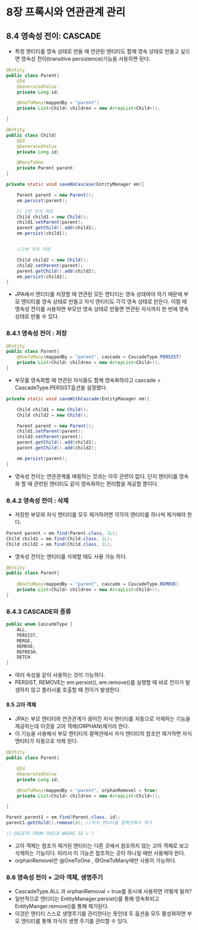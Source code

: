 # 8장 프록시와 연관관계 관리 
## 8.4 영속성 전이: CASCADE 
- 특정 엔티티를 영속 상태로 만들 때 연관된 엔티티도 함께 영속 상태로 만들고 싶으면 영속성 전이(transitive persistence)기능을 사용하면 된다. 

```java
@Entity
public class Parent{
    @Id 
    @GeneratedValue 
    private Long id; 

    @OneToMany(mappedBy = "parent")
    private List<Child> children = new ArrayList<Child>();

}

@Entity 
public class Child{
    @Id 
    @GeneratedValue 
    private Long id; 

    @ManyToOne
    private Parent parent;
}

private static void saveNoCascase(EntityManager em){

    Parent parent = new Parent(); 
    em.persist(parent); 

    // 1번 자식 저장 
    Child child1 = new Child();
    child1.setParent(parent); 
    parent.getChild().add(child1); 
    em.persist(child1);


    //2번 자식 저장 

    Child child2 = new Child(); 
    child2.setParent(parent);
    parent.getChild().add(child2);
    em.persist(child2);
}

```
- JPA에서 엔티티를 저장할 때 연관된 모든 엔티티는 영속 상태여야 하기 때문에 부모 엔티티를 영속 상태로 만들고 자식 엔티티도 각각 영속 상태로 만든다. 이럴 때 영속성 전이를 사용하면 부모만 영속 상태로 만들면 연관된 자식까지 한 번에 영속 상태로 만들 수 있다. 

### 8.4.1 영속성 전이 : 저장 
```java 
@Entity 
public class Parent{
    @OneToMany(mappedBy = "parent", cascade = CascadeType.PERSIST)
    private List<Child> children = new ArrayList<Child>(); 
}
```
- 부모를 영속화할 떼 연관된 자식들도 함께 영속화하라고 cascade = CascadeType.PERSIST옵션을 설정했다. 
```java
private static void saveWithCascade(EntityManager em){

    Child child1 = new Child();
    Child child2 = new Child(); 

    Parent parent = new Parent(); 
    child1.setParent(parent);
    child2.setParent(parent); 
    parent.getChild().add(child1);
    parent.getChild().add(child2);

    em.persist(parent);
}
``` 
- 영속성 전이는 연관관계를 매핑하는 것과는 아무 관련이 없다. 단지 엔티티를 영속화 할 때 관련된 엔티티도 같이 영속화하는 편리함을 제공할 뿐이다. 

### 8.4.2 영속성 전이 : 삭제 
- 저장한 부모와 자식 엔티티를 모두 제거하려면 각각의 엔티티를 하나씩 제거해야 한다. 

```java
Parent parent = em.find(Parent.class, 1L);
Child child1 = em.find(Child.class, 1L);
Child child2 = em.find(Child.class, 2L);
```
- 영속성 전이는 엔티티를 삭제할 때도 사용 가능 하다. 
```java 
@Entity 
public class Parent{
    
    @OneToMany(mappedBy = "parent", cascade = CascadeType.REMOVE)
    private List<Child> children = new ArrayList<Child>(); 
}
```

### 8.4.3 CASCADE의 종류 
```java
public enum CascadeType {
    ALL, 
    PERSIST, 
    MERGE, 
    REMOVE, 
    REFRESH, 
    DETCH
}
```
- 여러 속성을 같이 사용하는 것이 가능하다. 
- PERSIST, REMOVE는 em.persist(), em.remove()를 실행할 때 바로 전이가 발생하지 않고 플러시를 호출할 때 전이가 발생한다. 

#### 8.5 고아 객체 
- JPA는 부모 엔티티와 연관관계가 끊어진 자식 엔티티를 자동으로 삭제하는 기능을 제공하는데 이것을 고아 객체(ORPHAN)제거라 한다. 
- 이 기능을 사용해서 부모 엔티티의 컬렉션에서 자식 엔티티의 참조만 제거하면 자식 엔티티가 자동으로 삭제 된다. 
```java
@Entity 
public class Parent{

    @Id 
    @GeneratedValue 
    private Long id; 

    @OneToMany(mappedBy = "parent", orphanRemovel = true)
    private List<Child> children = new ArrayList<Child>();

}

Parent parent1 = em.find(Parent.class, id);
parent1.getChild().remove(0); //자식 엔티티를 컬렉션에서 제거 

// DELETE FROM CHILD WHERE ID = ?

```
- 고아 객체는 참조가 제거된 엔티티는 다른 곳에서 참조하지 않는 고아 객체로 보고 삭제하는 기능이다. 따라서 이 기능은 참조하는 곳이 하나일 때만 사용해야 한다. 
- orphanRemovel은 @OneToOne , @OneToMany에만 사용이 가능하다. 


### 8.6 영속성 전이 + 고아 객체, 생명주기 
- CascadeType.ALL 과 orphanRemoval = true를 동시에 사용하면 어떻게 될까? 
- 일반적으로 엔티티는 EntityManager.persist()를 통해 영속화되고 EntityManger.remove()를 통해 제거된다. 
- 이것은 엔티티 스스로 생명주기를 관리한다는 뜻인데 두 옵션을 모두 활성화하면 부모 엔티티를 통해 자식의 생명 주기를 관리할 수 있다. 